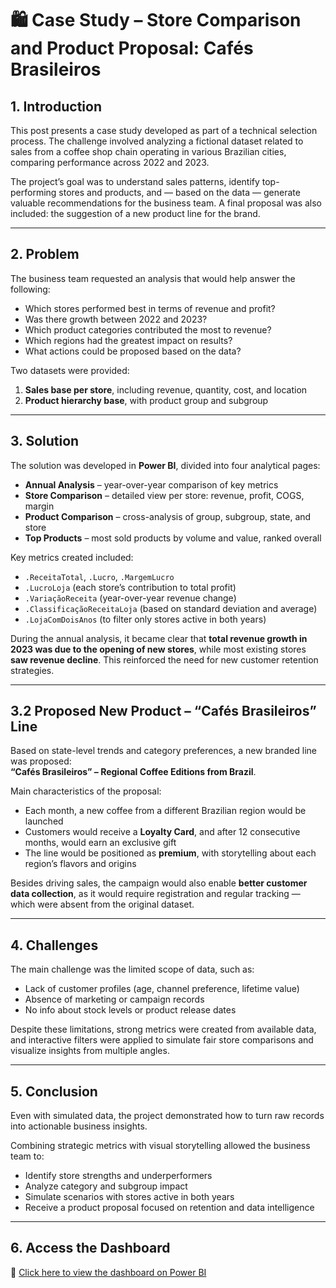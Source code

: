 # 🛍️ Case Study – Store Comparison and Product Proposal: Cafés Brasileiros

## 1. Introduction

This post presents a case study developed as part of a technical selection process. The challenge involved analyzing a fictional dataset related to sales from a coffee shop chain operating in various Brazilian cities, comparing performance across 2022 and 2023.

The project’s goal was to understand sales patterns, identify top-performing stores and products, and — based on the data — generate valuable recommendations for the business team. A final proposal was also included: the suggestion of a new product line for the brand.

---

## 2. Problem

The business team requested an analysis that would help answer the following:

- Which stores performed best in terms of revenue and profit?
- Was there growth between 2022 and 2023?
- Which product categories contributed the most to revenue?
- Which regions had the greatest impact on results?
- What actions could be proposed based on the data?

Two datasets were provided:

1. **Sales base per store**, including revenue, quantity, cost, and location
2. **Product hierarchy base**, with product group and subgroup

---

## 3. Solution

The solution was developed in **Power BI**, divided into four analytical pages:

- **Annual Analysis** – year-over-year comparison of key metrics
- **Store Comparison** – detailed view per store: revenue, profit, COGS, margin
- **Product Comparison** – cross-analysis of group, subgroup, state, and store
- **Top Products** – most sold products by volume and value, ranked overall

Key metrics created included:

- `.ReceitaTotal`, `.Lucro`, `.MargemLucro`
- `.LucroLoja` (each store’s contribution to total profit)
- `.VariaçãoReceita` (year-over-year revenue change)
- `.ClassificaçãoReceitaLoja` (based on standard deviation and average)
- `.LojaComDoisAnos` (to filter only stores active in both years)

During the annual analysis, it became clear that **total revenue growth in 2023 was due to the opening of new stores**, while most existing stores **saw revenue decline**. This reinforced the need for new customer retention strategies.

---

## 3.2 Proposed New Product – “Cafés Brasileiros” Line

Based on state-level trends and category preferences, a new branded line was proposed:  
**“Cafés Brasileiros” – Regional Coffee Editions from Brazil**.

Main characteristics of the proposal:

- Each month, a new coffee from a different Brazilian region would be launched
- Customers would receive a **Loyalty Card**, and after 12 consecutive months, would earn an exclusive gift
- The line would be positioned as **premium**, with storytelling about each region’s flavors and origins

Besides driving sales, the campaign would also enable **better customer data collection**, as it would require registration and regular tracking — which were absent from the original dataset.

---

## 4. Challenges

The main challenge was the limited scope of data, such as:

- Lack of customer profiles (age, channel preference, lifetime value)
- Absence of marketing or campaign records
- No info about stock levels or product release dates

Despite these limitations, strong metrics were created from available data, and interactive filters were applied to simulate fair store comparisons and visualize insights from multiple angles.

---

## 5. Conclusion

Even with simulated data, the project demonstrated how to turn raw records into actionable business insights.

Combining strategic metrics with visual storytelling allowed the business team to:

- Identify store strengths and underperformers
- Analyze category and subgroup impact
- Simulate scenarios with stores active in both years
- Receive a product proposal focused on retention and data intelligence

---

## 6. Access the Dashboard

🔗 [Click here to view the dashboard on Power BI](https://app.powerbi.com/view?r=eyJrIjoiMjQ0YzUyMDYtZTE2My00ZmQ4LTg0MWYtZjcwNTc0NTViYThmIiwidCI6IjkwNzZiMjlhLWNmZGMtNGMyNC1iNjJmLTBiMTBiOWViMDhmYiIsImMiOjl9)
